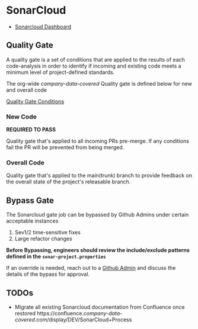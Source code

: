 # SonarCloud

- [Sonarcloud Dashboard](https://sonarcloud.io/organizations/*company-data-covered*/projects?sort=name)

## Quality Gate

A quality gate is a set of conditions that are applied to the results of each code-analysis in order to identify if incoming and existing code meets a minimum level of project-defined standards.

The org-wide _company-data-covered_ Quality gate is defined below for new and overall code

[Quality Gate Conditions](https://sonarcloud.io/organizations/*company-data-covered*/quality_gates/show/59672)

### New Code

**REQUIRED TO PASS**

Quality gate that's applied to all incoming PRs pre-merge.
If any conditions fail the PR will be prevented from being merged.

### Overall Code

Quality gate that's applied to the main(trunk) branch to provide feedback on the overall state of the project's releasable branch.

## Bypass Gate

The Sonarcloud gate job can be bypassed by Github Admins under certain acceptable instances

1. Sev1/2 time-sensitive fixes
2. Large refactor changes

**Before Bypassing, engineers should review the include/exclude patterns defined in the `sonar-project.properties`**

If an override is needed, reach out to a [Github Admin](https://github.com/orgs/*company-data-covered*/people?query=role%3Aowner) and discuss the details of the bypass for approval.

## TODOs

- Migrate all existing Sonarcloud documentation from Confluence once restored
  https://confluence.*company-data-covered*.com/display/DEV/SonarCloud+Process
